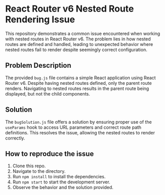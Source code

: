# React Router v6 Nested Route Rendering Issue

This repository demonstrates a common issue encountered when working with nested routes in React Router v6. The problem lies in how nested routes are defined and handled, leading to unexpected behavior where nested routes fail to render despite seemingly correct configuration.

## Problem Description

The provided `bug.js` file contains a simple React application using React Router v6.  Despite having nested routes defined, only the parent route renders. Navigating to nested routes results in the parent route being displayed, but not the child components.

## Solution

The `bugSolution.js` file offers a solution by ensuring proper use of the `useParams` hook to access URL parameters and correct route path definitions.  This resolves the issue, allowing the nested routes to render correctly.

## How to reproduce the issue

1. Clone this repo.
2. Navigate to the directory.
3. Run `npm install` to install the dependencies.
4. Run `npm start` to start the development server.
5. Observe the behavior and the solution provided.